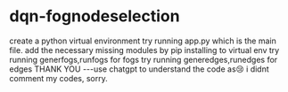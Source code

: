 # dqn-fognodeselection
create a python virtual environment
try running app.py which is the main file.
add the necessary missing modules by pip installing to virtual env
try running generfogs,runfogs for fogs
try running generedges,runedges for edges
THANK YOU ---use chatgpt to understand the code as😢 i didnt comment my codes, sorry.
